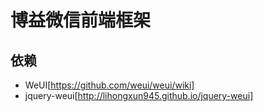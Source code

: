 # 博益微信前端框架

## 依赖
- WeUI[https://github.com/weui/weui/wiki]
- jquery-weui[http://lihongxun945.github.io/jquery-weui]
